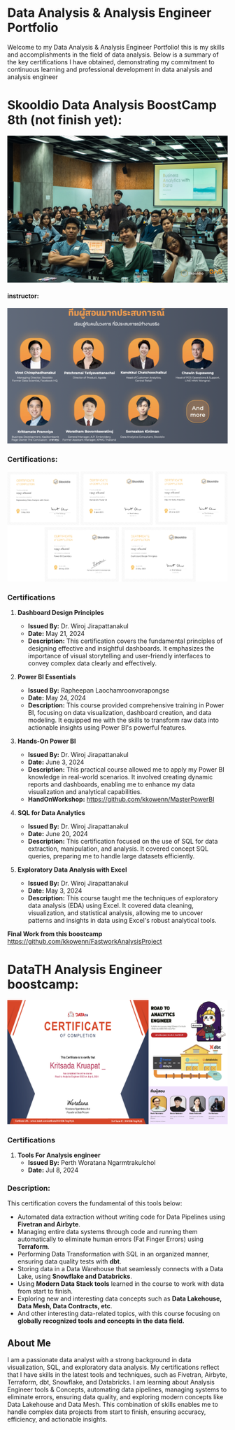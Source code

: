 # Data Analysis & Analysis Engineer Portfolio
Welcome to my Data Analysis & Analysis Engineer Portfolio! this is my skills and accomplishments in the field of data analysis. Below is a summary of the key certifications I have obtained, demonstrating my commitment to continuous learning and professional development in data analysis and analysis engineer

# Skooldio Data Analysis BoostCamp 8th (not finish yet):

![image](DSC09678.jpg)

#### instructor: 
![image](all_teacher.png)

### Certifications:

![image](allskoodiecert.png)


### Certifications
1. **Dashboard Design Principles**
   - **Issued By:** Dr. Wiroj Jirapattanakul
   - **Date:** May 21, 2024
   - **Description:** This certification covers the fundamental principles of designing effective and insightful dashboards. It emphasizes the importance of visual storytelling and user-friendly interfaces to convey complex data clearly and effectively.

2. **Power BI Essentials**
   - **Issued By:** Rapheepan Laochamroonvorapongse
   - **Date:** May 24, 2024
   - **Description:** This course provided comprehensive training in Power BI, focusing on data visualization, dashboard creation, and data modeling. It equipped me with the skills to transform raw data into actionable insights using Power BI's powerful features.

3. **Hands-On Power BI**
   - **Issued By:** Dr. Wiroj Jirapattanakul
   - **Date:** June 3, 2024
   - **Description:** This practical course allowed me to apply my Power BI knowledge in real-world scenarios. It involved creating dynamic reports and dashboards, enabling me to enhance my data visualization and analytical capabilities.
   - **HandOnWorkshop:** https://github.com/kkowenn/MasterPowerBI
     
4. **SQL for Data Analytics**
   - **Issued By:** Dr. Wiroj Jirapattanakul
   - **Date:** June 20, 2024
   - **Description:** This certification focused on the use of SQL for data extraction, manipulation, and analysis. It covered concept SQL queries, preparing me to handle large datasets efficiently.

5. **Exploratory Data Analysis with Excel**
   - **Issued By:** Dr. Wiroj Jirapattanakul
   - **Date:** May 3, 2024
   - **Description:** This course taught me the techniques of exploratory data analysis (EDA) using Excel. It covered data cleaning, visualization, and statistical analysis, allowing me to uncover patterns and insights in data using Excel's robust analytical tools.

**Final Work from this boostcamp**
https://github.com/kkowenn/FastworkAnalysisProject

# DataTH Analysis Engineer boostcamp:

![image](AnalysisEngineer.png)

### Certifications
1. **Tools For Analysis engineer**
   - **Issued By:** Perth Woratana Ngarmtrakulchol
   - **Date:** Jul 8, 2024
### **Description:** 
This certification covers the fundamental of this tools below:
   - Automated data extraction without writing code for Data Pipelines using **Fivetran and Airbyte**.
   - Managing entire data systems through code and running them automatically to eliminate human errors (Fat Finger Errors) using **Terraform**.
   - Performing Data Transformation with SQL in an organized manner, ensuring data quality tests with **dbt**.
   - Storing data in a Data Warehouse that seamlessly connects with a Data Lake, using **Snowflake and Databricks**.
   - Using **Modern Data Stack tools** learned in the course to work with data from start to finish.
   - Exploring new and interesting data concepts such as **Data Lakehouse, Data Mesh, Data Contracts, etc**.
   - And other interesting data-related topics, with this course focusing on **globally recognized tools and concepts in the data field.**


## About Me
I am a passionate data analyst with a strong background in data visualization, SQL, and exploratory data analysis. My certifications reflect that I have skills in the latest tools and techniques, such as Fivetran, Airbyte, Terraform, dbt, Snowflake, and Databricks. I am learning about Analysis Engineer tools & Concepts, automating data pipelines, managing systems to eliminate errors, ensuring data quality, and exploring modern concepts like Data Lakehouse and Data Mesh. 
This combination of skills enables me to handle complex data projects from start to finish, ensuring accuracy, efficiency, and actionable insights. 

